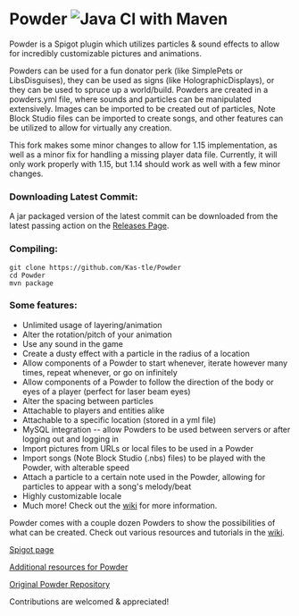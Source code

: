 # Powder ![Java CI with Maven](https://github.com/Kas-tle/Powder/workflows/Java%20CI%20with%20Maven/badge.svg)

Powder is a Spigot plugin which utilizes particles & sound effects to allow for incredibly customizable pictures and animations.

Powders can be used for a fun donator perk (like SimplePets or LibsDisguises), they can be used as signs (like HolographicDisplays), or they can be used to spruce up a world/build. Powders are created in a powders.yml file, where sounds and particles can be manipulated extensively. Images can be imported to be created out of particles, Note Block Studio files can be imported to create songs, and other features can be utilized to allow for virtually any creation.

This fork makes some minor changes to allow for 1.15 implementation, as well as a minor fix for handling a missing player data file. Currently, it will only work properly with 1.15, but 1.14 should work as well with a few minor changes.

### Downloading Latest Commit:
A jar packaged version of the latest commit can be downloaded from the latest passing action on the [Releases Page](https://github.com/Kas-tle/Powder/releases).

### Compiling:
```
git clone https://github.com/Kas-tle/Powder
cd Powder
mvn package
```
### Some features:
* Unlimited usage of layering/animation
* Alter the rotation/pitch of your animation
* Use any sound in the game
* Create a dusty effect with a particle in the radius of a location
* Allow components of a Powder to start whenever, iterate however many times, repeat whenever, or go on infinitely
* Allow components of a Powder to follow the direction of the body or eyes of a player (perfect for laser beam eyes)
* Alter the spacing between particles
* Attachable to players and entities alike
* Attachable to a specific location (stored in a yml file)
* MySQL integration -- allow Powders to be used between servers or after logging out and logging in
* Import pictures from URLs or local files to be used in a Powder
* Import songs (Note Block Studio (.nbs) files) to be played with the Powder, with alterable speed
* Attach a particle to a certain note used in the Powder, allowing for particles to appear with a song's melody/beat
* Highly customizable locale
* Much more! Check out the [wiki](https://github.com/Ruinscraft/Powder/wiki) for more information.

Powder comes with a couple dozen Powders to show the possibilities of what can be created. Check out various resources and tutorials in the [wiki](https://github.com/Ruinscraft/Powder/wiki).

[Spigot page](https://www.spigotmc.org/resources/powder.57227/)

[Additional resources for Powder](https://github.com/Ruinscraft/powder-resources)

[Original Powder Repository](https://github.com/Ruinscraft/Powder)

Contributions are welcomed & appreciated!
